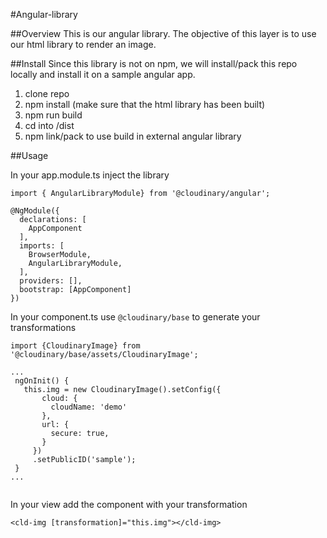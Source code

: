 #Angular-library

##Overview
This is our angular library. The objective of this layer is to use our html
library to render an image. 

##Install
Since this library is not on npm, we will install/pack this repo locally and install it on a sample angular app.

1. clone repo
2. npm install (make sure that the html library has been built)
3. npm run build
4. cd into /dist
5. npm link/pack to use build in external angular library

##Usage

In your app.module.ts inject the library 

```
import { AngularLibraryModule} from '@cloudinary/angular';

@NgModule({
  declarations: [
    AppComponent
  ],
  imports: [
    BrowserModule,
    AngularLibraryModule,
  ],
  providers: [],
  bootstrap: [AppComponent]
})

```
 
 In your component.ts use `@cloudinary/base` to generate your transformations 
 
 ```
import {CloudinaryImage} from '@cloudinary/base/assets/CloudinaryImage';

...
  ngOnInit() {
    this.img = new CloudinaryImage().setConfig({
        cloud: {
          cloudName: 'demo'
        },
        url: {
          secure: true,
        }
      })
      .setPublicID('sample');
  }
...


```

In your view add the component with your transformation
```
<cld-img [transformation]="this.img"></cld-img>
```
